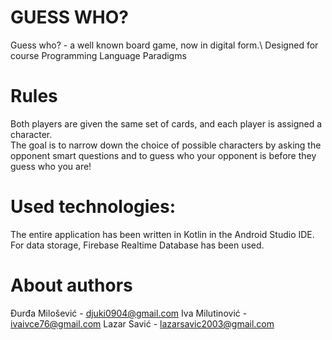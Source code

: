 # GUESS WHO?
Guess who? - a well known board game, now in digital form.\ 
Designed for course Programming Language Paradigms
# Rules
Both players are given the same set of cards, and each player is assigned a character.\
The goal is to narrow down the choice of possible characters by asking the opponent smart questions and to guess who your opponent is before they guess who you are!
# Used technologies:
The entire application has been written in Kotlin in the Android Studio IDE.\
For data storage, Firebase Realtime Database has been used.
# About authors
Đurđa Milošević - djuki0904@gmail.com
Iva Milutinović - ivaivce76@gmail.com
Lazar Savić - lazarsavic2003@gmail.com

